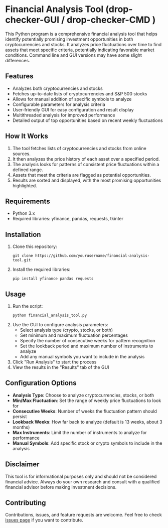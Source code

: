 # Financial Analysis Tool (drop-checker-GUI / drop-checker-CMD )

This Python program is a comprehensive financial analysis tool that helps identify potentially promising investment opportunities in both cryptocurrencies and stocks. It analyzes price fluctuations over time to find assets that meet specific criteria, potentially indicating favorable market conditions. Command line and GUI versions may have some slight differences.

## Features

- Analyzes both cryptocurrencies and stocks
- Fetches up-to-date lists of cryptocurrencies and S&P 500 stocks
- Allows for manual addition of specific symbols to analyze
- Configurable parameters for analysis criteria
- User-friendly GUI for easy configuration and result display
- Multithreaded analysis for improved performance
- Detailed output of top opportunities based on recent weekly fluctuations

## How It Works

1. The tool fetches lists of cryptocurrencies and stocks from online sources.
2. It then analyzes the price history of each asset over a specified period.
3. The analysis looks for patterns of consistent price fluctuations within a defined range.
4. Assets that meet the criteria are flagged as potential opportunities.
5. Results are sorted and displayed, with the most promising opportunities highlighted.

## Requirements

- Python 3.x
- Required libraries: yfinance, pandas, requests, tkinter

## Installation

1. Clone this repository:
   ```
   git clone https://github.com/yourusername/financial-analysis-tool.git
   ```
2. Install the required libraries:
   ```
   pip install yfinance pandas requests
   ```

## Usage

1. Run the script:
   ```
   python financial_analysis_tool.py
   ```
2. Use the GUI to configure analysis parameters:
   - Select analysis type (crypto, stocks, or both)
   - Set minimum and maximum fluctuation percentages
   - Specify the number of consecutive weeks for pattern recognition
   - Set the lookback period and maximum number of instruments to analyze
   - Add any manual symbols you want to include in the analysis
3. Click "Run Analysis" to start the process
4. View the results in the "Results" tab of the GUI

## Configuration Options

- **Analysis Type**: Choose to analyze cryptocurrencies, stocks, or both
- **Min/Max Fluctuation**: Set the range of weekly price fluctuations to look for
- **Consecutive Weeks**: Number of weeks the fluctuation pattern should persist
- **Lookback Weeks**: How far back to analyze (default is 13 weeks, about 3 months)
- **Max Instruments**: Limit the number of instruments to analyze for performance
- **Manual Symbols**: Add specific stock or crypto symbols to include in the analysis

## Disclaimer

This tool is for informational purposes only and should not be considered financial advice. Always do your own research and consult with a qualified financial advisor before making investment decisions.

## Contributing

Contributions, issues, and feature requests are welcome. Feel free to check [issues page](https://github.com/yourusername/financial-analysis-tool/issues) if you want to contribute.

